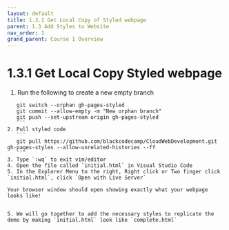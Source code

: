 ```yaml
---
layout: default
title: 1.3.1 Get Local Copy of Styled webpage
parent: 1.3 Add Styles to Website
nav_order: 1
grand_parent: Course 1 Overview
---
```


# 1.3.1 Get Local Copy Styled webpage
1. Run the following to create a new empty branch
 ```
    git switch --orphan gh-pages-styled
    git commit --allow-empty -m "New orphan branch"
    git push --set-upstream origin gh-pages-styled
    ```
2. Pull styled code
    ```
    git pull https://github.com/blackcodecamp/CloudWebDevelopment.git gh-pages-styles --allow-unrelated-histories --ff
    ```
3. Type `:wq` to exit vim/editor
4. Open the file called `initial.html` in Visual Studio Code
5. In the Explorer Menu to the right, Right click or Two finger click `initial.html`, click `Open with Live Server`

Your browser window should open showing exactly what your webpage looks like!


5. We will go together to add the necessary styles to replicate the demo by making `initial.html` look like `complete.html`